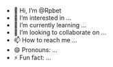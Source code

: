 - 👋 Hi, I’m @Rpbet
- 👀 I’m interested in ...
- 🌱 I’m currently learning ...
- 💞️ I’m looking to collaborate on ...
- 📫 How to reach me ...
- 😄 Pronouns: ...
- ⚡ Fun fact: ...

<!---
Rpbet/Rpbet is a ✨ special ✨ repository because its `README.md` (this file) appears on your GitHub profile.
You can click the Preview link to take a look at your changes.
--->
